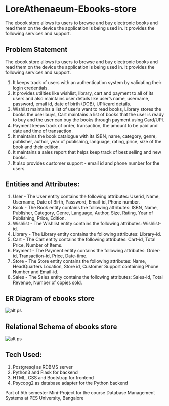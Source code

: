 # LoreAthenaeum-Ebooks-store
The ebook store allows its users to browse and buy electronic books and read them on the
device the application is being used in. It provides the following services and support.

## Problem Statement
The ebook store allows its users to browse and buy electronic books and read them on the
device the application is being used in. It provides the following services and support.
1. It keeps track of users with an authentication system by validating their login credentials.
2. It provides utilities like wishlist, library, cart and payment to all of its users and also
maintains user details like user’s name, username, password, email id, date of birth (DOB),
UPI/card details.
3. Wishlist maintains a list of user’s want to read books, Library stores the books the user buys,
Cart maintains a list of books that the user is ready to buy and the user can buy the books
through payment using Card/UPI.
4. Payment keeps track of order, transaction, the amount to be paid and date and time of
transaction.
5. It maintains the book catalogue with its ISBN, name, category, genre, publisher, author, year
of publishing, language, rating, price, size of the book and their edition.
6. It maintains a sales report that helps keep track of best selling and new books.
7. It also provides customer support - email id and phone number for the users.

## Entities and Attributes:
1. User - The User entity contains the following attributes: Userid, Name, Username, Date of
Birth, Password, Email-id, Phone number.
2. Book - The Book entity contains the following attributes: ISBN, Name, Publisher, Category,
Genre, Language, Author, Size, Rating, Year of Publishing, Price, Edition.
3. Wishlist - The Wishlist entity contains the following attributes: Wishlist-id.
4. Library - The Library entity contains the following attributes: Library-id.
5. Cart - The Cart entity contains the following attributes: Cart-id, Total Price, Number of
Items.
6. Payment - The Payment entity contains the following attributes: Order-id, Transaction-id,
Price, Date-time.
7. Store - The Store entity contains the following attributes: Name, HeadQuarters Location,
Store id, Customer Support containing Phone Number and Email-id.
8. Sales - The Sales entity contains the following attributes: Sales-id, Total Revenue, Number of
copies sold.

## ER Diagram of ebooks store
![alt ps](https://github.com/Shamanthkolegodu/LoreAthenaeum-Ebooks-store/blob/main/ER-Diagram.jpg)

## Relational Schema of ebooks store
![alt ps](https://github.com/Shamanthkolegodu/LoreAthenaeum-Ebooks-store/blob/main/RelationalSchema.jpg)

## Tech Used:
1. Postgresql as RDBMS server
2. Python3 and Flask for backend
3. HTML, CSS and Bootstrap for frontend 
4. Psycopg2 as database adapter for the Python backend

Part of 5th semester Mini-Project for the course Database Management Systems at PES University, Bangalore

